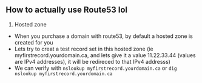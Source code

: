 ## How to actually use Route53 lol

1. Hosted zone

* When you purchase a domain with route53, by default a hosted zone is created for you
* Lets try to creat a test record set in this hosted zone (ie myfirstrecord.yourdomain.ca, and lets give it a value 11.22.33.44 (values are IPv4 addresses), it will be redireced to that IPv4 addresss)
* We can verify with `nslookup myfirstrecord.yourdomain.ca` or
`dig nslookup myfirstrecord.yourdomain.ca`